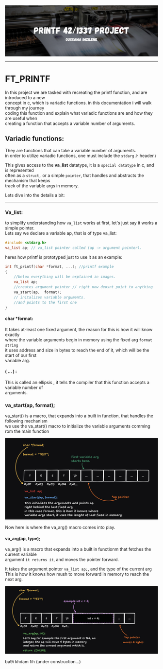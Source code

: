 ![](attachment/910468e38f008fe56387df86bf9c3f7b.png)

---
# FT_PRINTF

In this project we are tasked with recreating the printf function, and are introduced to a new\
concept in c, which is variadic functions. in this documentation i will walk through my journey \
coding this function and explain what variadic functions are and how they are useful when\
creating a function that accepts a variable number of arguments.

## Variadic functions:

They are functions that can take a variable number of arguments.\
in order to utilize variadic functions, one must include the `stdarg.h` header.\

This gives access to the **va_list** datatype, it is a `special datatype` in c, and is represented\
often as a `struct,` or a simple `pointer`, that handles and abstracts the mechanism that keeps\
track of the variable args in memory.

Lets dive into the details a bit:

---
### Va_list:
to simplify understanding how `va_list` works at first, let's just say it works a simple pointer.\
Lets say we declare a variable ap, that is of type va_list:
```c
#include <stdarg.h>
va_list ap; // va_list pointer called (ap -> argument pointer).
```

heres how printf is prototyped just to use it as an example:
```c
int ft_printf(char *format, ...); //printf example
{
	//below everything will be explained in images.
	va_list ap; 
	//creates argument pointer // right now deosnt point to anything
	va_start(ap,  format); 
	// initalizes variable arguments.
	//and points to the first one
}
```

#### char \*format:
It takes at-least one fixed argument, the reason for this is how it will know exactly\
where the variable arguments begin in memory using the fixed arg `format string`\
it uses address and size in bytes to reach the end of it, which will be the start of our first\
variable arg.
#### ( ... ) :
This is called an ellipsis , it tells the compiler that this function accepts a variable number of \
arguments.

### va_start(ap,  format);

va_start() is a macro, that expands into a built in function, that handles the following mechanism\
we use the va_start() macro to initialize the variable arguments comming rom the main function 

![](attachment/8df6b7ad8a4a804fc7b235563b29ae38.png)

Now here is where the va_arg() macro comes into play.
#### va_arg(ap, type);

va_arg() is a macro that expands into a built in functionm that fetches the current variable \
argument `it returns it`, and moves the pointer forward.

It takes the argument pointer `va_list ap;`, and the type of the current arg\
This is how it knows how mush to move forward in memory to reach the next arg.

![](attachment/272ea4b1358f0a1b3b272f9a3cdb12b3.png)

ba9i khdam fih (under construction...)

